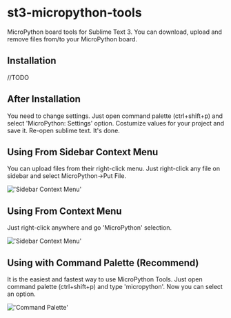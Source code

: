 # st3-micropython-tools
MicroPython board tools for Sublime Text 3. You can download, upload and remove files from/to your MicroPython board. 

## Installation
  //TODO
  
## After Installation
You need to change settings. Just open command palette (ctrl+shift+p) and select 'MicroPython: Settings' option. Costumize values for your project and save it. Re-open sublime text. It's done.

## Using From Sidebar Context Menu
You can upload files from their right-click menu. Just right-click any file on sidebar and select MicroPython->Put File.

!['Sidebar Context Menu'](https://raw.githubusercontent.com/bisguzar/st3-micropython-tools/master/images/context_menu.png)

## Using From Context Menu
Just right-click anywhere and go 'MicroPython' selection.

!['Sidebar Context Menu'](https://raw.githubusercontent.com/bisguzar/st3-micropython-tools/master/images/real_context_menu.png)

## Using with Command Palette (Recommend)
It is the easiest and fastest way to use MicroPython Tools. Just open command palette (ctrl+shift+p) and type 'micropython'. Now you can select an option.

!['Command Palette'](https://raw.githubusercontent.com/bisguzar/st3-micropython-tools/master/images/commandpalette.gif)
